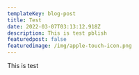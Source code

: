 ```yaml
---
templateKey: blog-post
title: Test
date: 2022-03-07T03:13:12.918Z
description: This is test pblish
featuredpost: false
featuredimage: /img/apple-touch-icon.png
---
```

This is test